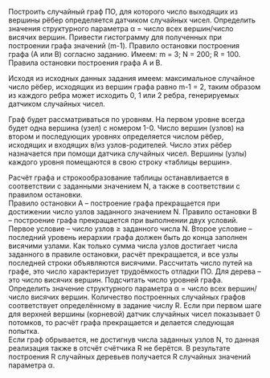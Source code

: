 Построить случайный граф ПО, для которого число выходящих из 
вершины рёбер определяется датчиком случайных чисел. Определить 
значения структурного параметра α = число всех вершин/число висячих 
вершин. Привести гистограмму для полученных при построении графа 
значений (m-1). Правило остановки построения графа (А или В) согласно 
заданию. 
Имеем: m = 3; N = 200; R = 100. Правила остановки 
построения графа А и В. 

Исходя из исходных данных задания имеем: максимальное случайное 
число рёбер, исходящих из вершин графа равно m-1 = 2, таким образом из 
каждого ребра может исходить 0, 1 или 2 ребра, генерируемых датчиком 
случайных чисел. 

Граф будет рассматриваться по уровням. На первом уровне всегда будет 
одна вершина (узел) с номером 1-0. 
Число вершин (узлов) на втором и последующих уровнях определяется 
числом рёбер, исходящих и входящих в/из узлов-родителей. Число этих рёбер 
назначается при помощи датчика случайных чисел. 
Вершины (узлы) каждого уровня помещаются в свою строку «таблицы 
вершин».  

Расчёт графа и строкообразование таблицы останавливается в 
соответствии с заданными значением N, а также в соответствии с правилом 
остановки.  
Правило остановки А – построение графа прекращается при достижении 
число узлов заданного значением N. 
Правило остановки В – построение графа прекращается при выполнении 
двух условий. Первое условие – число узлов ≥ заданного числа N. Второе 
условие – последний уровень иерархии графа должен быть до конца заполнен 
висячими узлами. Как только сумма числа узлов достигает числа заданного в 
правиле остановки, расчёт прекращается, и все узлы последней строки 
объявляются висячими. 
Рассчитать число путей на графе, это число характеризует трудоёмкость 
отладки ПО. Для дерева – это число висячих вершин. Подсчитать число 
уровней графа. Определить значение структурного параметра α = число всех 
вершин/число висячих вершин. 
Количество построенных случайных графов соответствует 
определённому в задание числу R. 
Если при первом шаге для верхней вершины (корневой) датчик 
случайных чисел показывает 0 потомков, то расчёт графа прекращается и 
делается следующая попытка.  
Если граф обрывается, не достигнув числа заданных узлов N, то данная 
реализация также в отсчёт счётчика R не берётся. 
В результате построения R случайных деревьев получается R случайных 
значений параметра α.  
